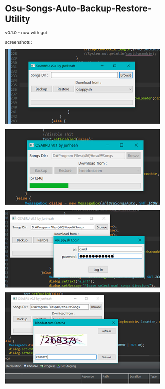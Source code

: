# Osu-Songs-Auto-Backup-Restore-Utility



v0.1.0 - now with gui


screenshots : 


![main](/Screenshots/osabru-main.PNG "main")


![download](/Screenshots/osabru-download.PNG "download")


![login](/Screenshots/osabru-login.PNG "login")


![captcha](/Screenshots/osabru-captcha.PNG "captcha")
